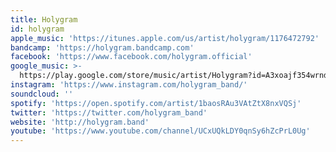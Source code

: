 ```yaml
---
title: Holygram
id: holygram
apple_music: 'https://itunes.apple.com/us/artist/holygram/1176472792'
bandcamp: 'https://holygram.bandcamp.com'
facebook: 'https://www.facebook.com/holygram.official'
google_music: >-
  https://play.google.com/store/music/artist/Holygram?id=A3xoajf354wrndfbhwcyaj7node
instagram: 'https://www.instagram.com/holygram_band/'
soundcloud: ''
spotify: 'https://open.spotify.com/artist/1baosRAu3VAtZtX8nxVQSj'
twitter: 'https://twitter.com/holygram_band'
website: 'http://holygram.band'
youtube: 'https://www.youtube.com/channel/UCxUQkLDY0qnSy6hZcPrL0Ug'
---
```

